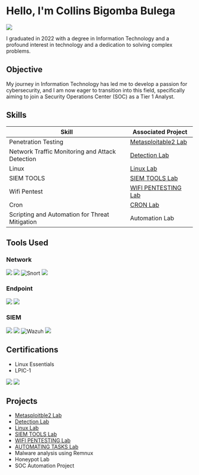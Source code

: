  # Hello, I'm Collins Bigomba Bulega
<a href="https://linkedin.com/in/collins-bigomba-bulega-47731b288"><img src="https://img.shields.io/badge/-LinkedIn-0072b1?&style=for-the-badge&logo=linkedin&logoColor=white" /></a>

I graduated in 2022 with a degree in Information Technology and a profound interest in technology and a dedication to solving complex problems.

## Objective

My journey in Information Technology has led me to develop a passion for cybersecurity, and I am now eager to transition into this field, specifically aiming to join a Security Operations Center (SOC) as a Tier 1 Analyst.

## Skills

| Skill                                         | Associated Project         |
|-----------------------------------------------|----------------------------|
| Penetration Testing                           | <a href="https://github.com/collinsbigomba/metasploitable2">Metasploitable2 Lab</a> |
| Network Traffic Monitoring and Attack Detection | <a href="https://github.com/collinsbigomba/Networksecurity">Detection Lab</a> |
| Linux                                          | <a href="https://github.com/collinsbigomba/linux">Linux Lab</a>|
| SIEM TOOLS                                    | <a href="https://github.com/collinsbigomba/SIEMS">SIEM TOOLS Lab</a> |
| Wifi Pentest                                  | <a href= "https://github.com/collinsbigomba/Wifi"> WIFI PENTESTING Lab</a>  |
| Cron                                          | <a href="https://github.com/collinsbigomba/Cron">CRON Lab</a> |
| Scripting and Automation for Threat Mitigation | Automation Lab|

## Tools Used

### Network
<div>
    <img src="https://img.shields.io/badge/-Wireshark-1679A7?&style=for-the-badge&logo=Wireshark&logoColor=white" />
    <img src="https://img.shields.io/badge/-Suricata-EF3B2D?&style=for-the-badge&logo=Suricata&logoColor=white" />
    <img src="https://img.shields.io/badge/-Snort-008080?&style=for-the-badge&logo=Snort&logoColor=white" alt="Snort" />
    <img src="https://img.shields.io/badge/-Zeek-777BB4?&style=for-the-badge&logo=Zeek&logoColor=white" />
</div>

### Endpoint
<div>
    <img src="https://img.shields.io/badge/-Microsoft_Defender_for_Endpoint-00A4EF?&style=for-the-badge&logo=Microsoft&logoColor=white" />
    <img src="https://img.shields.io/badge/-Velociraptor-4B275F?&style=for-the-badge&logo=Velociraptor&logoColor=white" />
</div>

### SIEM
<div>
    <img src="https://img.shields.io/badge/-Microsoft_Sentinel-0078D4?&style=for-the-badge&logo=Microsoft&logoColor=white" />
    <img src="https://img.shields.io/badge/-Splunk-000000?&style=for-the-badge&logo=Splunk&logoColor=white" />
    <img src="https://img.shields.io/badge/-Wazuh-5C2D91?&style=for-the-badge&logo=Wazuh&logoColor=white" alt="Wazuh" />
    <img src="https://img.shields.io/badge/-Elastic-005571?&style=for-the-badge&logo=Elastic&logoColor=white" />
</div>

## Certifications
- Linux Essentials
- LPIC-1
  
<div>
<img src="https://img.shields.io/badge/-Linux%20Essentials-333333?&style=for-the-badge&logo=Linux&logoColor=white" />
  <img src="https://img.shields.io/badge/-LPIC--1-333333?&style=for-the-badge&logo=Linux&logoColor=white" />

</div>

## Projects
- <a href="https://github.com/collinsbigomba/metasploitable2">Metasploitble2 Lab</a>
- <a href="https://github.com/collinsbigomba/Networksecurity">Detection Lab</a>
- <a href="https://github.com/collinsbigomba/linux">Linux Lab</a>
- <a href="https://github.com/collinsbigomba/SIEMS">SIEM TOOLS Lab</a>
- <a href="https://github.com/collinsbigomba/Wifi">WIFI PENTESTING Lab</a>
- <a href="https://github.com/collinsbigomba/Cron"> AUTOMATING TASKS Lab</a>
- Malware analysis using Remnux
- Honeypot Lab
- SOC Automation Project
